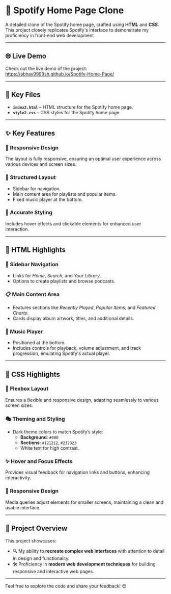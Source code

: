 # 🎵 Spotify Home Page Clone  

A detailed clone of the Spotify home page, crafted using **HTML** and **CSS**. This project closely replicates Spotify's interface to demonstrate my proficiency in front-end web development.

---
## 🌐 Live Demo
Check out the live demo of the project:  
https://abhay9999sh.github.io/Spotify-Home-Page/ 

---

## 📂 Key Files  

- **`index2.html`** – HTML structure for the Spotify home page.  
- **`style2.css`** – CSS styles for the Spotify home page.  

---

## ✨ Key Features  

### 📱 Responsive Design  
The layout is fully responsive, ensuring an optimal user experience across various devices and screen sizes.

### 📑 Structured Layout  
- Sidebar for navigation.  
- Main content area for playlists and popular items.  
- Fixed music player at the bottom.  

### 🎨 Accurate Styling  
Includes hover effects and clickable elements for enhanced user interaction.  

---

## 📝 HTML Highlights  

### 📌 Sidebar Navigation  
- Links for *Home*, *Search*, and *Your Library*.  
- Options to create playlists and browse podcasts.  

### 📋 Main Content Area  
- Features sections like *Recently Played*, *Popular Items*, and *Featured Charts*.  
- Cards display album artwork, titles, and additional details.  

### 🎵 Music Player  
- Positioned at the bottom.  
- Includes controls for playback, volume adjustment, and track progression, emulating Spotify's actual player.  

---

## 🎨 CSS Highlights  

### 📐 Flexbox Layout  
Ensures a flexible and responsive design, adapting seamlessly to various screen sizes.  

### 🎭 Theming and Styling  
- Dark theme colors to match Spotify’s style:  
  - **Background**: `#000`  
  - **Sections**: `#121212`, `#232323`  
  - White text for high contrast.  

### ✨ Hover and Focus Effects  
Provides visual feedback for navigation links and buttons, enhancing interactivity.  

### 📱 Responsive Design  
Media queries adjust elements for smaller screens, maintaining a clean and usable interface.  

---

## 🚀 Project Overview  

This project showcases:  

- 🔍 My ability to **recreate complex web interfaces** with attention to detail in design and functionality.  
- 🛠️ Proficiency in **modern web development techniques** for building responsive and interactive web pages.  

---

Feel free to explore the code and share your feedback! 😊  
